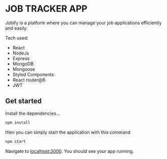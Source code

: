 # JOB TRACKER APP

Jobify is a platform where you can manage your job applications
efficiently and easily.


Tech used:

- React
- NodeJs
- Express
- MongoDB
- Mongoose
- Styled Components
- React router@6
- JWT

## Get started

Install the dependencies...

```bash
npm install
```

then you can simply start the application with this command

```bash
npm start
```

Navigate to [localhost:3000](http://localhost:3000). You should see your app running.
